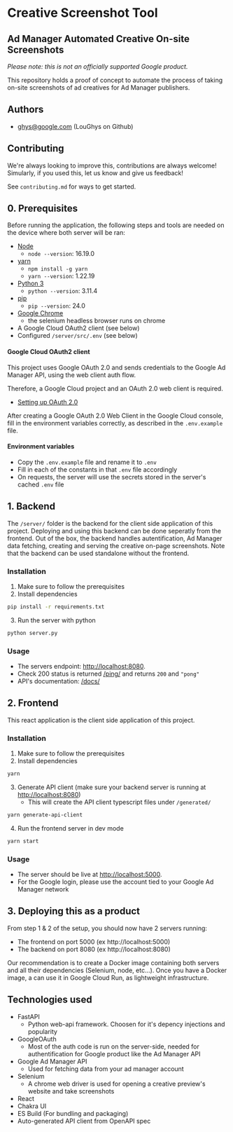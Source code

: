 
# Creative Screenshot Tool

## Ad Manager Automated Creative On-site Screenshots

*Please note: this is not an officially supported Google product.*

This repository holds a proof of concept to automate the process of taking on-site screenshots of ad creatives for Ad Manager publishers.

## Authors

- ghys@google.com (LouGhys on Github)

## Contributing

We're always looking to improve this, contributions are always welcome!
Simularly, if you used this, let us know and give us feedback!

See `contributing.md` for ways to get started.


## 0. Prerequisites

Before running the application, the following steps and tools are needed on the device where both server will be ran:

- [Node](https://nodejs.org/en/download/package-manager)
    - `node --version`: 16.19.0
- [yarn](https://classic.yarnpkg.com/lang/en/docs/install/#mac-stable)
    - `npm install -g yarn`
    - `yarn --version`: 1.22.19
- [Python 3](https://www.python.org/downloads/)
    - `python --version`: 3.11.4
- [pip](https://pip.pypa.io/en/stable/installation/)
    - `pip --version`: 24.0
- [Google Chrome](https://www.google.com/chrome/browser-tools/)
    - the selenium headless browser runs on chrome
- A Google Cloud OAuth2 client (see below)
- Configured `/server/src/.env` (see below)

####  Google Cloud OAuth2 client

This project uses Google OAuth 2.0 and sends credentials to the Google Ad Manager API, using the web client auth flow.

Therefore, a Google Cloud project and an OAuth 2.0 web client is required.

- [Setting up OAuth 2.0](https://support.google.com/cloud/answer/6158849?hl=en)

After creating a Google OAuth 2.0 Web Client in the Google Cloud console, fill in the environment variables correctly, as described in the `.env.example` file.

####  Environment variables

- Copy the `.env.example` file and rename it to `.env`
- Fill in each of the constants in that `.env` file accordingly
- On requests, the server will use the secrets stored in the server's cached `.env` file

## 1. Backend

The `/server/` folder is the backend for the client side application of this project.
Deploying and using this backend can be done seperatly from the frontend. Out of the box, the backend handles autentification, Ad Manager data fetching, creating and serving the creative on-page screenshots.
Note that the backend can be used standalone without the frontend.

### Installation

1. Make sure to follow the prerequisites
2. Install dependencies
```bash
pip install -r requirements.txt
```
3. Run the server with python
```bash
python server.py
```

### Usage

- The servers endpoint: [http://localhost:8080](http://localhost:8080).
- Check 200 status is returned [/ping/](http://localhost:8080/ping/) and returns `200` and `"pong"`
- API's documentation: [/docs/](http://localhost:8080/docs/)


## 2. Frontend

This react application is the client side application of this project.

### Installation

1. Make sure to follow the prerequisites
2. Install dependencies
```bash
yarn
```
3. Generate API client (make sure your backend server is running at  [http://localhost:8080](http://localhost:8080))
    - This will create the API client typescript files under `/generated/`
```bash
yarn generate-api-client
````
4. Run the frontend server in dev mode
```bash
yarn start
```

### Usage

- The server should be live at [http://localhost:5000](http://localhost:5000).
- For the Google login, please use the account tied to your Google Ad Manager network

## 3. Deploying this as a product

From step 1 & 2 of the setup, you should now have 2 servers running:
- The frontend on port 5000 (ex http://localhost:5000)
- The backend on port 8080 (ex http://localhost:8080)

Our recommendation is to create a Docker image containing both servers and all their dependencies (Selenium, node, etc…). Once you have a Docker image, a can use it in Google Cloud Run, as lightweight infrastructure.


## Technologies used

- FastAPI
    - Python web-api framework. Choosen for it's depency injections and popularity
- GoogleOAuth
    - Most of the auth code is run on the server-side, needed for authentification for Google product like the Ad Manager API
- Google Ad Manager API
    - Used for fetching data from your ad manager account
- Selenium
    - A chrome web driver is used for opening a creative preview's website and take screenshots
- React
- Chakra UI
- ES Build (For bundling and packaging)
- Auto-generated API client from OpenAPI spec
